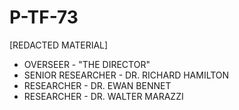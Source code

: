 # P-TF-73
[REDACTED MATERIAL]

- OVERSEER - "THE DIRECTOR" 
- SENIOR RESEARCHER - DR. RICHARD HAMILTON
- RESEARCHER - DR. EWAN BENNET
- RESEARCHER - DR. WALTER MARAZZI
